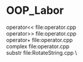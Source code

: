 # OOP_Labor

operator<<    file:operator.cpp \
operator>>    file:operator.cpp \
operator+     file:operator.cpp \
complex       file:operator.cpp \
substr        file:RotateString.cpp \

